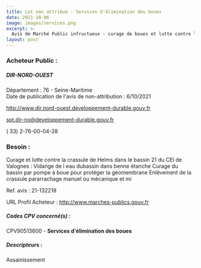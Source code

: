 ```yaml
---
title: Lot non attribué - Services d'élimination des boues
date: 2021-10-06
image: images/services.png
excerpt: >-
  Avis de Marché Public infructueux - curage de boues et lutte contre la crassule de helms dans le bassin 21 du cei de valognes.
layout: post
---
```


### Acheteur Public :
##### DIR-NORD-OUEST
Département : 76 - Seine-Maritime<br/>
Date de publication de l'avis de non-attribution : 6/10/2021


http://www.dir.nord-ouest.developpement-durable.gouv.fr

spt.dir-no@developpement-durable.gouv.fr

( 33) 2-76-00-04-28
### Besoin :

Curage et lutte contre la crassule de Helms dans le bassin 21 du CEI de Valognes : Vidange de l eau dubassin dans benne étanche Curage du bassin par pompe à boue pour protéger la géomembrane Enlèvement de la crassule pararrachage manuel ou mécanique et mi

Ref. avis : 21-132219

URL Profil Acheteur : http://www.marches-publics.gouv.fr

##### Codes CPV concerné(s) :
CPV90513600 - **Services d'élimination des boues** <br/>

##### Descripteurs :
Assainissement <br/>
